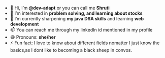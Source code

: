 - 👋 Hi, I’m<b> @dev-adapt</b> or you can call me <b> Shruti </b>
- 👀 I’m interested in <b>problem solving, and learning about stocks</b>
- 🌱 I’m currently sharpening <b>my java DSA skills</b> and learning <b>web development</b>
- 📫 You can reach me through my linkedIn id mentioned in my profile
- 😄 Pronouns: <b>she/her</b>
- ⚡ Fun fact: I love to know about different fields nomatter I just know the basics,as I dont like to becoming a black sheep in convos.

<!---
dev-adapt/dev-adapt is a ✨ special ✨ repository because its `README.md` (this file) appears on your GitHub profile.
You can click the Preview link to take a look at your changes.
--->
